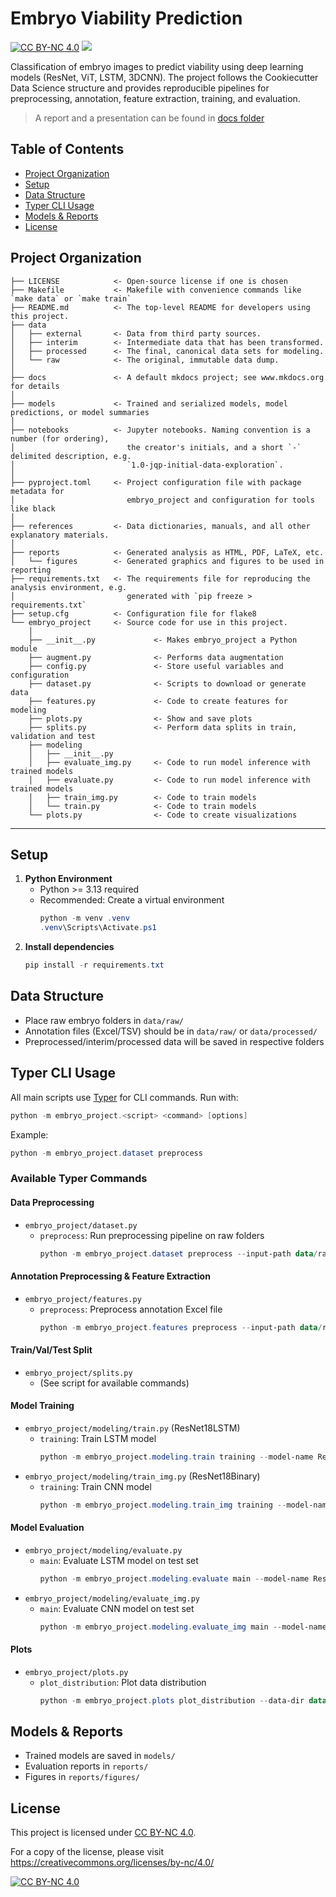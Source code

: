 # Embryo Viability Prediction

[cc-by-nc]: https://creativecommons.org/licenses/by-nc/4.0/
[cc-by-nc-image]: https://licensebuttons.net/l/by-nc/4.0/88x31.png
[cc-by-nc-shield]: https://img.shields.io/badge/License-CC%20BY--NC%204.0-lightgrey.svg

[![CC BY-NC 4.0][cc-by-nc-shield]][cc-by-nc] <a target="_blank" href="https://cookiecutter-data-science.drivendata.org/">
    <img src="https://img.shields.io/badge/CCDS-Project%20template-328F97?logo=cookiecutter" />
</a>

  Classification of embryo images to predict viability using deep learning models (ResNet, ViT, LSTM, 3DCNN).
  The project follows the Cookiecutter Data Science structure and provides reproducible pipelines for preprocessing, annotation, feature extraction, training, and evaluation.

> A report and a presentation can be found in [docs folder](https://github.com/molinari135/embryo-project/tree/master/docs)

## Table of Contents
- [Project Organization](#project-organization)
- [Setup](#setup)
- [Data Structure](#data-structure)
- [Typer CLI Usage](#typer-cli-usage)
- [Models & Reports](#models--reports)
- [License](#license)

## Project Organization
```
├── LICENSE            <- Open-source license if one is chosen
├── Makefile           <- Makefile with convenience commands like `make data` or `make train`
├── README.md          <- The top-level README for developers using this project.
├── data
│   ├── external       <- Data from third party sources.
│   ├── interim        <- Intermediate data that has been transformed.
│   ├── processed      <- The final, canonical data sets for modeling.
│   └── raw            <- The original, immutable data dump.
│
├── docs               <- A default mkdocs project; see www.mkdocs.org for details
│
├── models             <- Trained and serialized models, model predictions, or model summaries
│
├── notebooks          <- Jupyter notebooks. Naming convention is a number (for ordering),
│                         the creator's initials, and a short `-` delimited description, e.g.
│                         `1.0-jqp-initial-data-exploration`.
│
├── pyproject.toml     <- Project configuration file with package metadata for 
│                         embryo_project and configuration for tools like black
│
├── references         <- Data dictionaries, manuals, and all other explanatory materials.
│
├── reports            <- Generated analysis as HTML, PDF, LaTeX, etc.
│   └── figures        <- Generated graphics and figures to be used in reporting
├── requirements.txt   <- The requirements file for reproducing the analysis environment, e.g.
│                         generated with `pip freeze > requirements.txt`
├── setup.cfg          <- Configuration file for flake8
└── embryo_project     <- Source code for use in this project.
    │
    ├── __init__.py             <- Makes embryo_project a Python module
    ├── augment.py              <- Performs data augmentation
    ├── config.py               <- Store useful variables and configuration
    ├── dataset.py              <- Scripts to download or generate data
    ├── features.py             <- Code to create features for modeling
    ├── plots.py                <- Show and save plots
    ├── splits.py               <- Perform data splits in train, validation and test
    ├── modeling                
    │   ├── __init__.py 
    │   ├── evaluate_img.py     <- Code to run model inference with trained models          
    │   ├── evaluate.py         <- Code to run model inference with trained models          
    │   ├── train_img.py        <- Code to train models          
    │   └── train.py            <- Code to train models
    └── plots.py                <- Code to create visualizations
```

--------

## Setup

1. **Python Environment**
   - Python >= 3.13 required
   - Recommended: Create a virtual environment
     ```powershell
     python -m venv .venv
     .venv\Scripts\Activate.ps1
     ```
2. **Install dependencies**
   ```powershell
   pip install -r requirements.txt
   ```

## Data Structure
- Place raw embryo folders in `data/raw/`
- Annotation files (Excel/TSV) should be in `data/raw/` or `data/processed/`
- Preprocessed/interim/processed data will be saved in respective folders

## Typer CLI Usage

All main scripts use [Typer](https://typer.tiangolo.com/) for CLI commands. Run with:
```powershell
python -m embryo_project.<script> <command> [options]
```
Example:
```powershell
python -m embryo_project.dataset preprocess
```

### Available Typer Commands

#### Data Preprocessing
- `embryo_project/dataset.py`
  - `preprocess`: Run preprocessing pipeline on raw folders
    ```powershell
    python -m embryo_project.dataset preprocess --input-path data/raw --output-path data/interim
    ```

#### Annotation Preprocessing & Feature Extraction
- `embryo_project/features.py`
  - `preprocess`: Preprocess annotation Excel file
    ```powershell
    python -m embryo_project.features preprocess --input-path data/raw/annotations.xlsx --output-path data/processed/annotations.tsv
    ```

#### Train/Val/Test Split
- `embryo_project/splits.py`
  - (See script for available commands)

#### Model Training
- `embryo_project/modeling/train.py` (ResNet18LSTM)
  - `training`: Train LSTM model
    ```powershell
    python -m embryo_project.modeling.train training --model-name ResNet18LSTM --batch-size 64 --num-epochs 100 --patience 5 --lr 1e-4 --weight-decay 1e-4
    ```
- `embryo_project/modeling/train_img.py` (ResNet18Binary)
  - `training`: Train CNN model
    ```powershell
    python -m embryo_project.modeling.train_img training --model-name ResNet18Binary --batch-size 64 --num-epochs 100 --patience 5 --lr 1e-4 --weight-decay 1e-4
    ```

#### Model Evaluation
- `embryo_project/modeling/evaluate.py`
  - `main`: Evaluate LSTM model on test set
    ```powershell
    python -m embryo_project.modeling.evaluate main --model-name ResNet18LSTM --batch-size 64 --max-seq-len 20
    ```
- `embryo_project/modeling/evaluate_img.py`
  - `main`: Evaluate CNN model on test set
    ```powershell
    python -m embryo_project.modeling.evaluate_img main --model-name ResNet18Binary --batch-size 64
    ```

#### Plots
- `embryo_project/plots.py`
  - `plot_distribution`: Plot data distribution
    ```powershell
    python -m embryo_project.plots plot_distribution --data-dir data/processed --save --output-dir reports/figures
    ```

## Models & Reports
- Trained models are saved in `models/`
- Evaluation reports in `reports/`
- Figures in `reports/figures/`

## License
This project is licensed under [CC BY-NC 4.0][cc-by-nc].

For a copy of the license, please visit https://creativecommons.org/licenses/by-nc/4.0/

[![CC BY-NC 4.0][cc-by-nc-image]][cc-by-nc]
